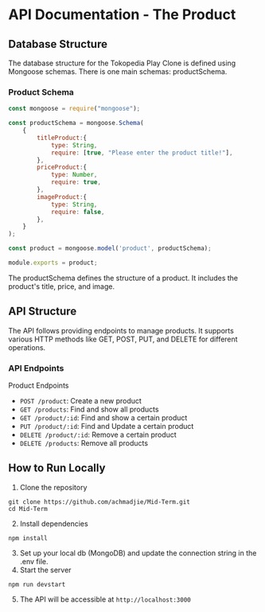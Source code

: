 # API Documentation - The Product

## Database Structure
The database structure for the Tokopedia Play Clone is defined using Mongoose schemas. There is one main schemas: productSchema.

### Product Schema
```javascript
const mongoose = require("mongoose");

const productSchema = mongoose.Schema(
	{
		titleProduct:{
			type: String,
			require: [true, "Please enter the product title!"],
		},
		priceProduct:{
			type: Number,
			require: true,
		},
		imageProduct:{
			type: String,
			require: false,
		},
	}
);

const product = mongoose.model('product', productSchema);

module.exports = product;
```
The productSchema defines the structure of a product. It includes the product's title, price, and image.

## API Structure
The API follows providing endpoints to manage products. It supports various HTTP methods like GET, POST, PUT, and DELETE for different operations.

### API Endpoints
Product Endpoints
* `POST /product`: Create a new product
* `GET /products`: Find and show all products
* `GET /product/:id`: Find and show a certain product
* `PUT /product/:id`: Find and Update a certain product
* `DELETE /product/:id`: Remove a certain product
* `DELETE /products`: Remove all products

## How to Run Locally
1. Clone the repository
```
git clone https://github.com/achmadjie/Mid-Term.git
cd Mid-Term
```
2. Install dependencies
```
npm install
```
3. Set up your local db (MongoDB) and update the connection string in the .env file.
4. Start the server
```
npm run devstart
```
5. The API will be accessible at `http://localhost:3000`
